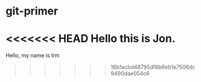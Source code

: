 # git-primer

<<<<<<< HEAD
Hello this is Jon. 
=======
Hello, my name is Irm
>>>>>>> 16b1acbd48795df6b6eb1e7506dc9490dae054c6
